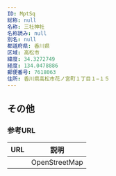 ```yaml
---
ID: MptSq
総称: null
名称: 三社神社
名称読み: null
別名: null
都道府県: 香川県
区域: 高松市
緯度: 34.3272749
経度: 134.0478886
郵便番号: 7618063
住所: 香川県高松市花ノ宮町１丁目１−１５
---
```


## その他

### 参考URL

| URL | 説明          |
| --- | ------------- |
|     | OpenStreetMap |
